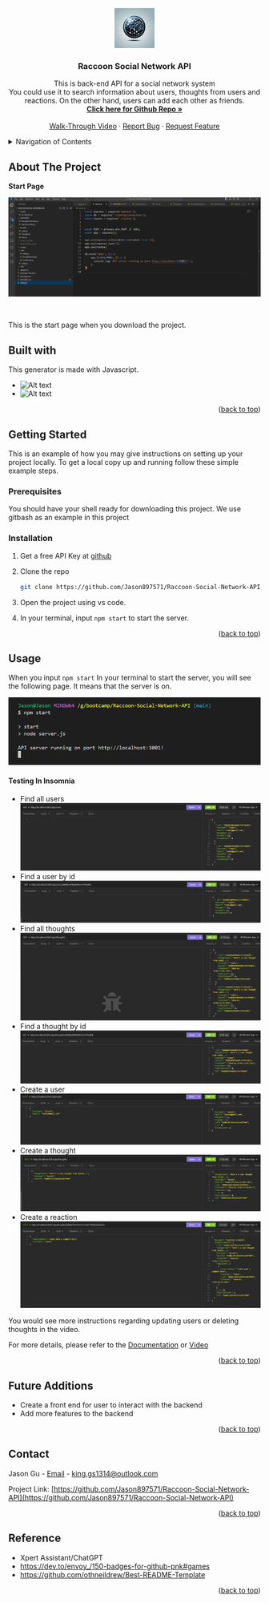 <a id="readme-top"></a>


<div align="center">
  <a href="https://github.com/Jason897571/Raccoon-Social-Network-API">
    <img src="./image/logo.png" alt="Logo" width="80" height="80">
  </a>

  <h3 align="center">Raccoon Social Network API</h3>

  <p align="center">
    This is back-end API for a social network system <br /> You could use it to search information about users, thoughts from users and reactions. On the other hand, users can add each other as friends.
    <br />
    <a href="https://github.com/Jason897571/Raccoon-Social-Network-API"><strong>Click here for Github Repo  »</strong></a>
    <br />
    <br />
    <a href="https://drive.google.com/file/d/1XgZb2ub51AXkKT44TI6LGTHiF4PIWqto/view?usp=sharing">Walk-Through Video</a>
    ·
    <a href="https://github.com/Jason897571/Raccoon-Social-Network-API/issues">Report Bug</a>
    ·
    <a href="https://github.com/Jason897571/Raccoon-Social-Network-API/issues">Request Feature</a>
  </p>
</div>

<!-- TABLE OF CONTENTS -->
<details>
  <summary>Navigation of Contents</summary>
  <ol>
    <li>
      <a href="#about-the-project">About The Project</a>
      <ul>
        <li><a href="#built-with">Built With</a></li>
      </ul>
    </li>
    <li>
      <a href="#getting-started">Getting Started</a>
      <ul>
        <li><a href="#prerequisites">Prerequisites</a></li>
        <li><a href="#installation">Installation</a></li>
      </ul>
    </li>
    <li><a href="#usage">Usage</a></li>
    <li><a href="#contact">Contact</a></li>
    <li><a href="#future_additions">Future Additions</a></li>
    <li><a href="#reference">Reference</a></li>
  </ol>
</details>

<a id="#about-the-project"></a>
## About The Project

<p><strong>Start Page</strong></p>


![alt text](./image/start.png)

<br />

This is the start page when you download the project.




<a id="#built-with"></a>
## Built with
This generator is made with Javascript.

* ![Alt text](https://img.shields.io/badge/JavaScript-F7DF1E?style=for-the-badge&logo=javascript&logoColor=black)
* ![Alt text](https://img.shields.io/badge/MongoDB-4EA94B?style=for-the-badge&logo=mongodb&logoColor=white)

<p align="right">(<a href="#readme-top">back to top</a>)</p>

<a id="getting_started"></a>
## Getting Started

This is an example of how you may give instructions on setting up your project locally.
To get a local copy up and running follow these simple example steps.

<a id="prerequisities"></a>
### Prerequisites

You should have your shell ready for downloading this project. We use gitbash as an example in this project

<a id="installation"></a>
### Installation
1. Get a free API Key at [github](https://github.com/Jason897571/Raccoon-Social-Network-API#built-with)
2. Clone the repo
   ```sh
   git clone https://github.com/Jason897571/Raccoon-Social-Network-API.git
   ```
3. Open the project using vs code.

4. In your terminal, input `npm start` to start the server.





<p align="right">(<a href="#readme-top">back to top</a>)</p>


<a id="usage"></a>
## Usage

When you input `npm start` In your terminal to start the server, you will see the following page. It means that the server is on.


![alt text](./image/serveron.png)


#### Testing In Insomnia

- Find all users
![alt text](./image/find-all-users.png)
- Find a user by id
![alt text](./image/find-user-by-id.png)
- Find all thoughts
![alt text](./image/find-all-thoughts.png)
- Find a thought by id
![alt text](./image/find-thought-by-id.png)
- Create a user
![alt text](./image/create-user.png)
- Create a thought
![alt text](./image/create-thought.png)
- Create a reaction
![alt text](./image/create-reaction.png)

You would see more instructions regarding updating users or deleting thoughts in the video.

For more details, please refer to the [Documentation](https://github.com/Jason897571/Raccoon-Social-Network-API) or [Video](https://drive.google.com/file/d/1XgZb2ub51AXkKT44TI6LGTHiF4PIWqto/view?usp=sharing)

<p align="right">(<a href="#readme-top">back to top</a>)</p>


<a id="future_additions"></a>
## Future Additions
* Create a front end for user to interact with the backend
* Add more features to the backend


<p align="right">(<a href="#readme-top">back to top</a>)</p>



<a id="contact"></a>
## Contact

Jason Gu - [Email](king.gs1314@outlook.com) - king.gs1314@outlook.com

Project Link: [https://github.com/Jason897571/Raccoon-Social-Network-API](https://github.com/Jason897571/Raccoon-Social-Network-API)

<p align="right">(<a href="#readme-top">back to top</a>)</p>

<a id="reference"></a>
## Reference
* Xpert Assistant/ChatGPT
* https://dev.to/envoy_/150-badges-for-github-pnk#games
* https://github.com/othneildrew/Best-README-Template


<p align="right">(<a href="#readme-top">back to top</a>)</p>

<!-- MARKDOWN LINKS & IMAGES -->
<!-- https://www.markdownguide.org/basic-syntax/#reference-style-links -->
[Javascript-url]:https://img.shields.io/badge/JavaScript-F7DF1E?style=for-the-badge&logo=javascript&logoColor=black

